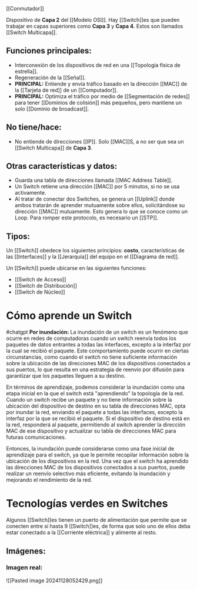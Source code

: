 [[Conmutador]]

Dispositivo de **Capa 2** del [[Modelo OSI]]. Hay [[Switch]]es que pueden trabajar en capas superiores como **Capa 3** y **Capa 4**. Estos son llamados [[Switch Multicapa]].

## Funciones principales:
- Interconexión de los dispositivos de red en una [[Topología física de estrella]].
- Regeneración de la [[Señal]].
- **PRINCIPAL:** Entiende y envía tráfico basado en la dirección [[MAC]] de la [[Tarjeta de red]] de un [[Computador]].
- **PRINCIPAL:** Optimiza el tráfico por medio de [[Segmentación de redes]] para tener [[Dominios de colisión]] más pequeños, pero mantiene un solo [[Dominio de broadcast]].

## No tiene/hace:
- No entiende de direcciones [[IP]]. Solo [[MAC]]S, a no ser que sea un [[Switch Multicapa]] de **Capa 3**.

## Otras características y datos:
- Guarda una tabla de direcciones llamada [[MAC Address Table]].
- Un Switch retiene una dirección [[MAC]] por 5 minutos, si no se usa activamente.
- Al tratar de conectar dos Switches, se genera un [[Uplink]] donde ambos tratarán de aprender mutuamente sobre ellos, solicitándose su dirección [[MAC]] mutuamente. Esto genera lo que se conoce como un Loop. Para romper este protocolo, es necesario un [[STP]].

## Tipos:
Un [[Switch]] obedece los siguientes principios: **costo**, características de las [[Interfaces]]  y la [[Jerarquía]] del equipo en el [[Diagrama de red]].

Un [[Switch]] puede ubicarse en las siguientes funciones:

- [[Switch de Acceso]]
- [[Switch de Distribución]]
- [[Switch de Núcleo]]
 

# Cómo aprende un Switch
#chatgpt 
**Por inundación:** La inundación de un switch es un fenómeno que ocurre en redes de computadoras cuando un switch reenvía todos los paquetes de datos entrantes a todas las interfaces, excepto a la interfaz por la cual se recibió el paquete. Este comportamiento puede ocurrir en ciertas circunstancias, como cuando el switch no tiene suficiente información sobre la ubicación de las direcciones MAC de los dispositivos conectados a sus puertos, lo que resulta en una estrategia de reenvío por difusión para garantizar que los paquetes lleguen a su destino.

En términos de aprendizaje, podemos considerar la inundación como una etapa inicial en la que el switch está "aprendiendo" la topología de la red. Cuando un switch recibe un paquete y no tiene información sobre la ubicación del dispositivo de destino en su tabla de direcciones MAC, opta por inundar la red, enviando el paquete a todas las interfaces, excepto la interfaz por la que se recibió el paquete. Si el dispositivo de destino está en la red, responderá al paquete, permitiendo al switch aprender la dirección MAC de ese dispositivo y actualizar su tabla de direcciones MAC para futuras comunicaciones.

Entonces, la inundación puede considerarse como una fase inicial de aprendizaje para el switch, ya que le permite recopilar información sobre la ubicación de los dispositivos en la red. Una vez que el switch ha aprendido las direcciones MAC de los dispositivos conectados a sus puertos, puede realizar un reenvío selectivo más eficiente, evitando la inundación y mejorando el rendimiento de la red.

# Tecnologías verdes en Switches
Algunos [[Switch]]es tienen un puerto de alimentación que permite que se conecten entre sí hasta 9 [[Switch]]es, de forma que solo uno de ellos deba estar conectado a la [[Corriente eléctrica]] y alimente al resto. 


## Imágenes:
### Imagen real:
![[Pasted image 20241128052429.png]]


